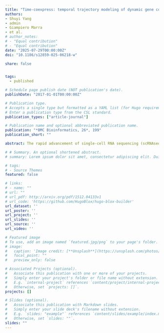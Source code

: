 ```yaml
---
title: "Time-coexpress: temporal trajectory modeling of dynamic gene co-expression patterns using single-cell transcriptomics data"
authors:
- Shuyi Yang
- admin
- Giampiero Marra
- et al.
# author_notes:
# - "Equal contribution"
# - "Equal contribution"
date: "2025-07-29T00:00:00Z"
doi: "10.1186/s12859-025-06218-w"

share: false


tags:
  - published

# Schedule page publish date (NOT publication's date).
publishDate: "2017-01-01T00:00:00Z"

# Publication type.
# Accepts a single type but formatted as a YAML list (for Hugo requirements).
# Enter a publication type from the CSL standard.
publication_types: ["article-journal"]

# Publication name and optional abbreviated publication name.
publication: "*BMC Bioinformatics, 26*, 199"
publication_short: ""

abstract: The rapid advancement of single-cell RNA sequencing (scRNAseq) technology provides high-resolution views of transcriptomic activity within individual cells. Most routine analyses of scRNAseq data focus on individual genes; however, the one-gene-at-a-time analysis is likely to miss meaningful genetic interactions. Gene co-expression analysis addresses this limitation by identifying coordinated changes in gene expression in response to cellular conditions, such as developmental or temporal trajectories. Existing approaches to gene co-expression analysis often assume restrictive linear relationships. However, gene co-expression can change in complex, non-linear ways, which suggests the need for more flexible and accurate methods. We propose a copula-based framework, TIME-CoExpress, with proper data driven smoothing functions to model non-linear changes in gene co-expression along cellular temporal trajectories. Our method provides the flexibility to incorporate characteristics commonly observed in scRNAseq data, such as over-dispersion and zero-inflation, into the modeling framework. In addition to modeling gene co-expression, TIME-CoExpress captures dynamic changes in gene-level zero-inflation rates and mean expression levels, providing a more comprehensive analysis of scRNAseq data. Through a series of simulation analyses, we evaluated the performance of the proposed approach. We further demonstrated its implementation using a scRNAseq dataset and identified differentially co-expressed gene pairs along the cellular temporal trajectory during pituitary embryonic development, comparing Nxn−/ and wild-type mice. The proposed framework enables flexible and robust identification of dynamic, non-linear changes in gene co-expression, zero-inflation rates, and mean expression levels along temporal trajectories in scRNAseq data. Detecting these changes provides deeper insights into the biological processes and offers a better understanding of gene regulation throughout cellular development.

# # Summary. An optional shortened abstract.
# summary: Lorem ipsum dolor sit amet, consectetur adipiscing elit. Duis posuere tellus ac convallis placerat. Proin tincidunt magna sed ex sollicitudin condimentum.

# tags:
# - Source Themes
featured: false

# links:
# - name: ""
# url: ""
# url_pdf: http://arxiv.org/pdf/1512.04133v1
# url_code: 'https://github.com/HugoBlox/hugo-blox-builder'
url_dataset: ''
url_poster: ''
url_project: ''
url_slides: ''
url_source: ''
url_video: ''

# Featured image
# To use, add an image named `featured.jpg/png` to your page's folder. 
# image:
#   caption: 'Image credit: [**Unsplash**](https://unsplash.com/photos/jdD8gXaTZsc)'
#   focal_point: ""
#   preview_only: false

# Associated Projects (optional).
#   Associate this publication with one or more of your projects.
#   Simply enter your project's folder or file name without extension.
#   E.g. `internal-project` references `content/project/internal-project/index.md`.
#   Otherwise, set `projects: []`.
projects: []

# Slides (optional).
#   Associate this publication with Markdown slides.
#   Simply enter your slide deck's filename without extension.
#   E.g. `slides: "example"` references `content/slides/example/index.md`.
#   Otherwise, set `slides: ""`.
slides: ""
---
```


<!-- {{% callout note %}}
Click the *Cite* button above to demo the feature to enable visitors to import publication metadata into their reference management software.
{{% /callout %}}

{{% callout note %}}
Create your slides in Markdown - click the *Slides* button to check out the example.
{{% /callout %}}

Add the publication's **full text** or **supplementary notes** here. You can use rich formatting such as including [code, math, and images](https://docs.hugoblox.com/content/writing-markdown-latex/). -->